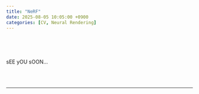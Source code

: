 ```yaml
---
title: "NeRF"
date: 2025-08-05 10:05:00 +0900
categories: [CV, Neural Rendering]
---
```


&nbsp;

<br>

sEE yOU sOON...

<br>


<br>

---
